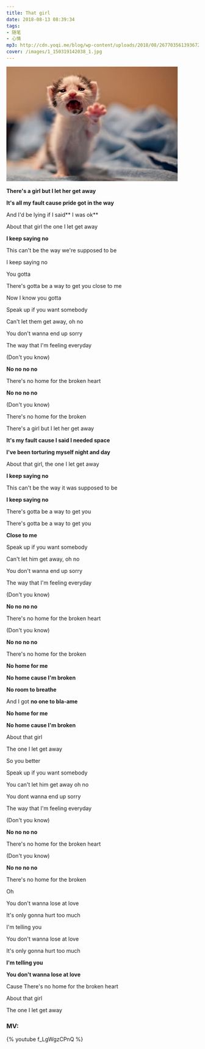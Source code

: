 ```yaml
---
title: That girl
date: 2018-08-13 08:39:34
tags: 
- 随笔
- 心情
mp3: http://cdn.yoqi.me/blog/wp-content/uploads/2018/08/2677035613936729094_hd.mp3
cover: /images/1_150319142038_1.jpg
---
```


![](/images/1_150319142038_1.jpg)

**There's a girl but I let her get away**

**It's all my fault cause pride got in the way**

And I'd be lying if I said** I was ok**

About that girl the one I let get away

**I keep saying no**

This can't be the way we're supposed to be

I keep saying no

You gotta

There's gotta be a way to get you close to me

Now I know you gotta

Speak up if you want somebody

Can't let them get away, oh no

You don't wanna end up sorry

The way that I'm feeling everyday

\(Don't you know\)

**No no no no**

There's no home for the broken heart

**No no no no**

\(Don't you know\)

There's no home for the broken

There's a girl but I let her get away

**It's my fault cause I said I needed space**

**I've been torturing myself night and day**

About that girl, the one I let get away

**I keep saying no**

This can't be the way it was supposed to be

**I keep saying no**

There's gotta be a way to get you

There's gotta be a way to get you

**Close to me**

Speak up if you want somebody

Can't let him get away, oh no

You don't wanna end up sorry

The way that I'm feeling everyday

\(Don't you know\)

**No no no no**

There's no home for the broken heart

\(Don't you know\)

**No no no no**

There's no home for the broken

**No home for me**

**No home cause I'm broken**

**No room to breathe**

And I got **no one to bla-ame**

**No home for me**

**No home cause I'm broken**

About that girl

The one I let get away

So you better

Speak up if you want somebody

You can't let him get away oh no

You dont wanna end up sorry

The way that I'm feeling everyday

\(Don't you know\)

**No no no no**

There's no home for the broken heart

\(Don't you know\)

**No no no no**

There's no home for the broken

Oh

You don't wanna lose at love

It's only gonna hurt too much

I'm telling you

You don't wanna lose at love

It's only gonna hurt too much

**I'm telling you**

**You don't wanna lose at love**

Cause There's no home for the broken heart

About that girl

The one I let get away

### MV:

{% youtube f_LgWgzCPnQ %}